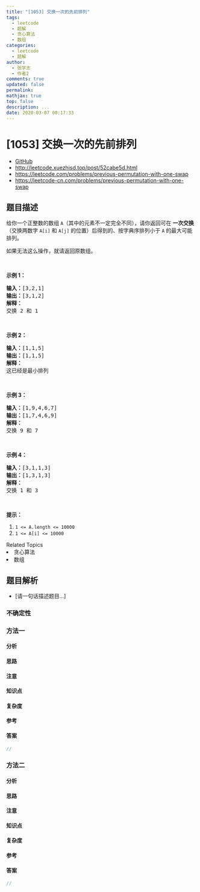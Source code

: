 ```yaml
---
title: "[1053] 交换一次的先前排列"
tags:
  - leetcode
  - 题解
  - 贪心算法
  - 数组
categories:
  - leetcode
  - 题解
author:
  - 张学志
  - 作者2
comments: true
updated: false
permalink:
mathjax: true
top: false
description: ...
date: 2020-03-07 00:17:33
---
```



# [1053] 交换一次的先前排列
* [GitHub](https://github.com/algoboy101/LeetCodeCrowdsource/tree/master/_posts/QA/%5B1053%5D%20%E4%BA%A4%E6%8D%A2%E4%B8%80%E6%AC%A1%E7%9A%84%E5%85%88%E5%89%8D%E6%8E%92%E5%88%97.md)
* http://leetcode.xuezhisd.top/post/52cabe5d.html
* https://leetcode.com/problems/previous-permutation-with-one-swap
* https://leetcode-cn.com/problems/previous-permutation-with-one-swap


## 题目描述

<p>给你一个正整数的数组 <code>A</code>（其中的元素不一定完全不同），请你返回可在&nbsp;<strong>一次交换</strong>（交换两数字 <code>A[i]</code> 和 <code>A[j]</code> 的位置）后得到的、按字典序排列小于 <code>A</code> 的最大可能排列。</p>

<p>如果无法这么操作，就请返回原数组。</p>

<p>&nbsp;</p>

<p><strong>示例 1：</strong></p>

<pre><strong>输入：</strong>[3,2,1]
<strong>输出：</strong>[3,1,2]
<strong>解释：</strong>
交换 2 和 1
</pre>

<p>&nbsp;</p>

<p><strong>示例 2：</strong></p>

<pre><strong>输入：</strong>[1,1,5]
<strong>输出：</strong>[1,1,5]
<strong>解释： </strong>
这已经是最小排列
</pre>

<p>&nbsp;</p>

<p><strong>示例 3：</strong></p>

<pre><strong>输入：</strong>[1,9,4,6,7]
<strong>输出：</strong>[1,7,4,6,9]
<strong>解释：</strong>
交换 9 和 7
</pre>

<p>&nbsp;</p>

<p><strong>示例&nbsp;4：</strong></p>

<pre><strong>输入：</strong>[3,1,1,3]
<strong>输出：</strong>[1,3,1,3]
<strong>解释：
</strong>交换 1 和 3
</pre>

<p>&nbsp;</p>

<p><strong>提示：</strong></p>

<ol>
	<li><code>1 &lt;= A.length &lt;= 10000</code></li>
	<li><code>1 &lt;= A[i] &lt;= 10000</code></li>
</ol>
<div><div>Related Topics</div><div><li>贪心算法</li><li>数组</li></div></div>


## 题目解析
* [请一句话描述题目...]

### 不确定性


### 方法一

#### 分析

#### 思路

#### 注意

#### 知识点

#### 复杂度

#### 参考

#### 答案

```cpp
//
```


### 方法二

#### 分析

#### 思路

#### 注意

#### 知识点

#### 复杂度

#### 参考

#### 答案

```cpp
//
```


